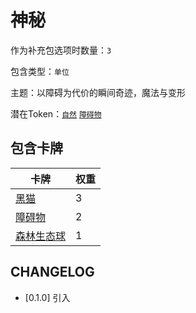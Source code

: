 # 神秘

作为补充包选项时数量：`3`

包含类型：`单位`

主题：以障碍为代价的瞬间奇迹，魔法与变形

潜在Token：[`自然`](自然.md) [`障碍物`](障碍物.md)

## 包含卡牌

卡牌 | 权重
--- | ---
[黑猫](../卡牌/黑猫.md) | 3
[障碍物](../卡牌/拟态章鱼.md) | 2 
[森林生态球](../卡牌/森林生态球.md) | 1

## CHANGELOG

- [0.1.0] 引入
